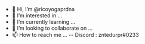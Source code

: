 - 👋 Hi, I’m @ricoyogaprdna
- 👀 I’m interested in ...
- 🌱 I’m currently learning ...
- 💞️ I’m looking to collaborate on ...
- 📫 How to reach me ...
  -- Discord : zntedurpr#0233

<!---
ricoyogaprdna/ricoyogaprdna is a ✨ special ✨ repository because its `README.md` (this file) appears on your GitHub profile.
You can click the Preview link to take a look at your changes.
--->
